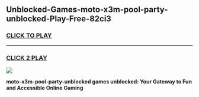 
## Unblocked-Games-moto-x3m-pool-party-unblocked-Play-Free-82ci3
<h3>
<a href="https://premium76.site?title=moto-x3m-pool-party-unblocked&ref=18A1">CLICK TO PLAY</a></h3>
<hr>

<h3>
<a href="https://premium76.site?title=moto-x3m-pool-party-unblocked&ref=18A1">CLICK 2 PLAY</a>
  
</h3>

<a href="https://premium76.site?title=moto-x3m-pool-party-unblocked&ref=18A1"><img src="https://clearcache.store/games.png"></a>


**moto-x3m-pool-party-unblocked games unblocked: Your Gateway to Fun and Accessible Online Gaming**
